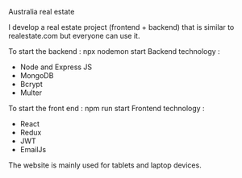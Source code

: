 Australia real estate

I develop a real estate project (frontend + backend) that is similar to realestate.com but everyone can use it.

To start the backend : npx nodemon start 
Backend technology : 
  + Node and Express JS
  + MongoDB
  + Bcrypt
  + Multer

To start the front end : npm run start
Frontend technology : 
  + React
  + Redux
  + JWT
  + EmailJs

The website is mainly used for tablets and laptop devices.
